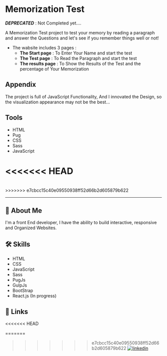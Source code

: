 # Memorization Test

**_DEPRECATED_** : Not Completed yet....

A Memorization Test project to test your memory by reading a paragraph and answer the Questions and let's see if you remember things well or not!

- The wabsite includes 3 pages :
  - **The Start page** : To Enter Your Name and start the test
  - **The Test page** : To Read the Paragraph and start the test
  - **The results page** : To Show the Results of the Test and the percentage of Your Memorization

## Appendix

The project is full of JavaScript Functionality, And I innovated the Design, so the visualization appearance may not be the best...

## Tools

- HTML
- Pug
- CSS
- Sass
- JavaScript

<<<<<<< HEAD
=======
<br>
>>>>>>> e7cbcc15c40e09550938ff52d66b2d605879b622
<hr>

## 🚀 About Me

I'm a front End developer, I have the ability to build interactive, responsive and Organized Websites.

## 🛠 Skills

- HTML
- CSS
- JavaScript
- Sass
- PugJs
- GulpJs
- BootStrap
- React.js (In progress)

## 🔗 Links
<<<<<<< HEAD

=======
>>>>>>> e7cbcc15c40e09550938ff52d66b2d605879b622
[![linkedin](https://img.shields.io/badge/linkedin-0A66C2?style=for-the-badge&logo=linkedin&logoColor=white)](https://www.linkedin.com/in/abdulrahman-mohammed22/)
